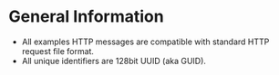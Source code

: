 # General Information
* All examples HTTP messages are compatible with standard HTTP request file format.
* All unique identifiers are 128bit UUID (aka GUID).
